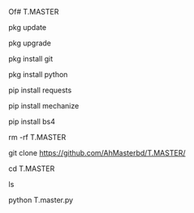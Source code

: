 Of# T.MASTER

pkg update

pkg upgrade

pkg install git

pkg install python

pip install requests

pip install mechanize

pip install bs4

rm -rf T.MASTER

git clone https://github.com/AhMasterbd/T.MASTER/

cd T.MASTER

ls

python T.master.py
